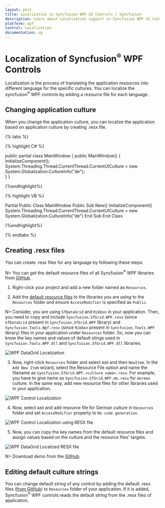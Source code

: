 ```yaml
---
layout: post
title: Localization in Syncfusion WPF UI Controls | Syncfusion
description: Learn about Localization support in Syncfusion WPF UI Contorls using .RESX files and also explains editing default strings of WPF controls.
platform: wpf
control: Localization
documentation: ug
---
```


# Localization of Syncfusion<sup>&reg;</sup> WPF Controls

Localization is the process of translating the application resources into different language for the specific cultures. You can localize the syncfusion<sup>&reg;</sup> WPF controls by adding a resource file for each language.

## Changing application culture

When you change the application culture, you can localize the application based on application culture by creating .resx file.

{% tabs %}

{% highlight C# %}

public partial class MainWindow
{
    public MainWindow() 
    {     
        InitializeComponent();  
        System.Threading.Thread.CurrentThread.CurrentUICulture = new System.Globalization.CultureInfo("de");   
    }
} 
 
{%endhighlight%}

{% highlight VB %}

Partial Public Class MainWindow
    Public Sub New()
        InitializeComponent()
        System.Threading.Thread.CurrentThread.CurrentUICulture = new System.Globalization.CultureInfo("de")
    End Sub
End Class

{%endhighlight%}

{% endtabs %}


## Creating .resx files

You can create .resx files for any language by following these steps:

N> You can get the default resource files of all Syncfusion<sup>&reg;</sup> WPF libraries from [GitHub](https://github.com/syncfusion/wpf-controls-localization-resx-files).

1) Right-click your project and add a new folder named as `Resources`. 

2) Add the [default resource files](https://github.com/syncfusion/wpf-controls-localization-resx-files) to the libraries you are using to the `Resources` folder and ensure `AccessModifier` is specified as `Public`. 

N> Consider, you are using `SfDataGrid` and `Ribbon` in your application. Then, you need to copy and include `Syncfusion.SfGrid.WPF.resx` (since `SfDataGrid` present in `Syncfusion.SfGrid.WPF` library) and `Syncfusion.Tools.Wpf.resx` (since `Ribbon` present in `Syncfusion.Tools.WPF` library) files in your application under `Resources` folder. So, now you can know the key names and values of default stings used in `Syncfusion.Tools.WPF.dll` and `Syncfusion.SfGrid.WPF.dll` libraries.    

![WPF DataGrid Localization](localization-images/wpf-default-resx-file.png)

3) Now, right-click `Resources` folder and select `Add` and then `NewItem`. In the `Add New Item` wizard, select the Resource File option and name the filename as `Syncfusion.SfGrid.WPF.<culture name>.resx`. For example, you have to give name as `Syncfusion.SfGrid.WPF.de.resx` for `German` culture. In the same way, add new resource files for other libraries used in your application.

![WPF Control Localization](localization-images/wpf-adding-resource-file.png)

4) Now, select `Add` and add resource file for German culture in `Resources` folder and set `AccessModifier` property to `No code generation`.  

![WPF Control Localization using RESX file](localization-images/wpf-resx-file-to-localize.png)


5) Now, you can copy the key names from the default resource files and assign values based on the culture and the resource files' targets. 

![WPF DataGrid Localized RESX file](localization-images/wpf-localized-resx-file.png)

N> Download demo from the [GitHub](https://github.com/SyncfusionExamples/wpf-datagrid-localization).

## Editing default culture strings

You can change default string of any control by adding the default .resx files ([from GitHub](https://github.com/syncfusion/wpf-controls-localization-resx-files)) to `Resources` folder of your application. If it is added, Syncfusion<sup>&reg;</sup> WPF controls reads the default string from the .resx files of application. 
